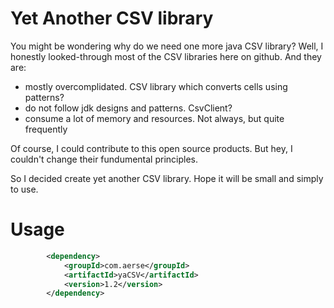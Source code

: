 Yet Another CSV library
=====

You might be wondering why do we need one more java CSV library? Well, I honestly looked-through most of the CSV libraries here on github. And they are:

 * mostly overcomplidated. CSV library which converts cells using patterns?
 * do not follow jdk designs and patterns. CsvClient? 
 * consume a lot of memory and resources. Not always, but quite frequently
 
Of course, I could contribute to this open source products. But hey, I couldn't change their fundumental principles.

So I decided create yet another CSV library. Hope it will be small and simply to use.

Usage
==============

```xml
		<dependency>
			<groupId>com.aerse</groupId>
			<artifactId>yaCSV</artifactId>
			<version>1.2</version>
		</dependency>
```